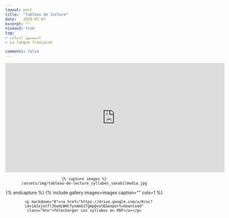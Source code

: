 ```yaml
---
layout: post
title:  "Tableau de lecture"
date:   2020-05-07
excerpt: ""
niveau3: true
tag:
- المستوى الثالث 
- La langue française

comments: false
---
```

<center>
<iframe width="700px" height="350px" src="https://www.youtube.com/embed/PM40Yn9NkYU?rel=0&controls=1&showinfo=0&modestbranding=1&enablejsapi=1" allowfullscreen frameborder="0" ></iframe>
	
	{% capture images %}
    /assets/img/tableau-de-lecture_syllabes_sanabilmedia.jpg
{% endcapture %}
{% include gallery images=images caption="" cols=1 %}
	
		<p markdown="0"><a href="https://drive.google.com/u/0/uc?id=1AJxjotfl35wXLWHCfyxAmG1Tg6pQvotE&export=download" class="btn">Télécharger Les syllabes en PDF</a></p>

</center>
